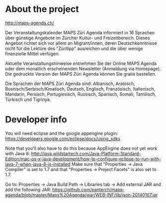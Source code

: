# About the project

http://maps-agenda.ch/

Der Veranstaltungskalender MAPS Züri Agenda informiert in 16 Sprachen über günstige Angebote im Zürcher Kultur- 
und Freizeitbereich. Dieses Angebot richtet sich vor allem an Migrant/innen, deren Deutschkenntnisse nicht für die Lektüre
des "Züritipp" ausreichen und die über wenige finanzielle Mittel verfügen.


Aktuelle Veranstaltungshinweise entnehmen Sie der Online MAPS Agenda oder dem monatlich erscheinenden Newsletter
(Anmeldung via Homepage). Die gedruckte Version der MAPS Züri Agenda können Sie gratis bestellen.


Die Sprachen der MAPS Züri Agenda sind: Albanisch, Arabisch, Bosnisch/Serbisch/Kroatisch, Deutsch, Englisch, Französisch, 
Italienisch, Mandarin, Persisch, Portugiesisch, Russisch, Spanisch, Somali, Tamilisch, Türkisch und Tigrinya.

# Developer info

You will need eclipse and the google appengine plugin: https://developers.google.com/eclipse/docs/using_sdks

Note that you'll also have to do this because AppEngine does not yet work with Java 8:
http://java.wildstartech.com/Java-Platform-Standard-Edition/mac-os-x-java-development/how-to-configure-eclipse-to-run-with-java-7-when-java-8-is-installed
Make sure that "Properties -> Java Compiler" is set to 1.7 and that "Properties -> Project Facets" is also set to 1.7.

Go to: Properties -> Java Build Path -> Libraries tab -> Add external JAR and add the following JAR:
https://github.com/panterch/maps-agenda/blob/master/Maps%20Agenda/war/WEB-INF/lib/json-20140107.jar



